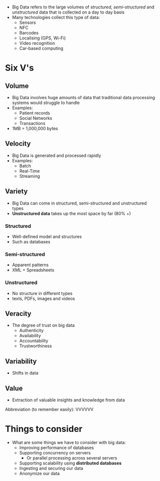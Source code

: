 - Big Data refers to the large volumes of *structured, semi-structured* and *unstructured* data that is collected on a day to day basis
- Many technologies collect this type of data:
	- Sensors
	- NFC
	- Barcodes
	- Localising (GPS, Wi-Fi)
	- Video recognition
	- Car-based computing

# Six V's
## Volume
- Big Data involves huge amounts of data that traditional data processing systems would struggle to handle
- Examples:
	- Patient records
	- Social Networks
	- Transactions
- 1MB = 1,000,000 bytes
## Velocity
- Big Data is generated and processed rapidly
- Examples:
	- Batch
	- Real-Time
	- Streaming

## Variety
- Big Data can come in structured, semi-structured and unstructured types
- **Unstructured data** takes up the most space by far (80% +)
### Structured
- Well-defined model and structures
- Such as databases
### Semi-structured
- Apparent patterns
- XML + Spreadsheets
### Unstructured
- No structure in different types
- texts, PDFs, images and videos

## Veracity
- The degree of trust on big data
	- Authenticity
	- Availability
	- Accountability
	- Trustworthiness
## Variability
- Shifts in data
## Value
- Extraction of valuable insights and knowledge from data


Abbreviation (to remember easily): VVVVVV
# Things to consider
- What are some things we have to consider with big data:
	- Improving performance of databases
	- Supporting concurrency on servers
		- Or parallel processing across several servers
	- Supporting scalability using **distributed databases**
	- Ingesting and securing our data
	- Anonymize our data